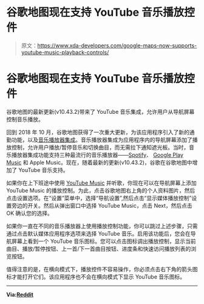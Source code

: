 # 谷歌地图现在支持 YouTube 音乐播放控件

> 原文：<https://www.xda-developers.com/google-maps-now-supports-youtube-music-playback-controls/>

# 谷歌地图现在支持 YouTube 音乐播放控件

谷歌地图的最新更新(v10.43.2)带来了 YouTube 音乐集成，允许用户从导航屏幕控制音乐播放。

回到 2018 年 10 月，谷歌地图获得了一次重大更新，为该应用程序引入了新的通勤功能，以及[音乐播放器集成](https://www.xda-developers.com/google-maps-commute-features-spotify-play-music-apple-music/)。音乐播放器集成为应用程序内的导航屏幕添加了播放控制，允许用户播放/暂停音乐和切换曲目，而无需拉下通知遮光板。当时，音乐播放器集成功能支持三种最流行的音乐播放器——[Spotify](https://www.xda-developers.com/tag/spotify/)、 [Google Play Music](https://www.xda-developers.com/tag/google-play-music/) 和 Apple Music。现在，随着最新的更新(v10.43.2)，谷歌在谷歌地图中增加了 YouTube 音乐支持。

如果你在上下班途中使用 [YouTube Music](https://www.xda-developers.com/youtube-music-youtube-premium-new-countries/) 并听歌，你现在可以在导航屏幕上添加 YouTube Music 的播放控制。为此，点击谷歌地图右上角的个人资料图片，然后点击设置选项。在“设置”菜单中，选择“导航设置”,然后点击“显示媒体播放控制”设置旁边的开关。然后从弹出窗口中选择 YouTube Music，点击 Next，然后点击 OK 确认您的选择。

如果你一直在不同的音乐播放器上使用播放控制功能，你可以跳过上述步骤，只需通过点击默认媒体应用程序选项来选择 YouTube 音乐。启用该功能后，您会在导航屏幕上看到一个 YouTube 音乐图标。您可以点击图标调出播放控制，显示当前曲目、播放/暂停按钮、上一首/下一首曲目按钮、进度条和快速访问播放列表的浏览按钮。

值得注意的是，在横向模式下，播放控件不容易操作，你必须点击右下角的箭头图标才能打开它们。该应用程序也不会在横向模式下显示 YouTube 音乐图标。

* * *

**Via:[Reddit](https://www.reddit.com/r/YoutubeMusic/comments/h77nln/ytm_now_integrates_into_maps_after_latest_update/)**